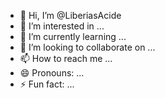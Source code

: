 - 👋 Hi, I’m @LiberiasAcide
- 👀 I’m interested in ...
- 🌱 I’m currently learning ...
- 💞️ I’m looking to collaborate on ...
- 📫 How to reach me ...
- 😄 Pronouns: ...
- ⚡ Fun fact: ...

<!---
LiberiasAcide/LiberiasAcide is a ✨ special ✨ repository because its `README.md` (this file) appears on your GitHub profile.
You can click the Preview link to take a look at your changes.
--->
